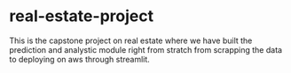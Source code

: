 # real-estate-project
This is the capstone project on real estate where we have built the prediction and analystic module right from stratch from scrapping the data to deploying on aws through streamlit.
